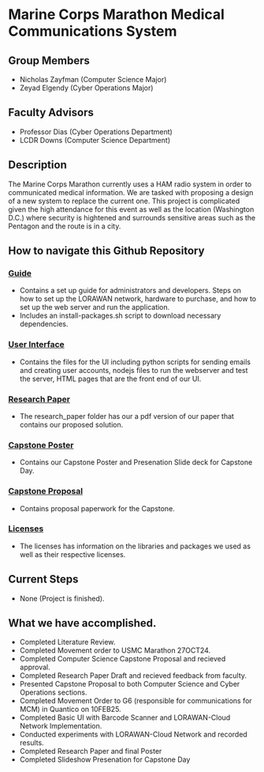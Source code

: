 # Marine Corps Marathon Medical Communications System

## Group Members
- Nicholas Zayfman (Computer Science Major)
- Zeyad Elgendy (Cyber Operations Major)

## Faculty Advisors
- Professor Dias (Cyber Operations Department)
- LCDR Downs (Computer Science Department)

## Description
The Marine Corps Marathon currently uses a HAM radio system in order to communicated medical information. 
We are tasked with proposing a design of a new system to replace the current one.
This project is complicated given the high attendance for this event as well as the location (Washington D.C.) where
security is hightened and surrounds sensitive areas such as the Pentagon and the route is in a city.

## How to navigate this Github Repository
### [Guide](./guide) 
- Contains a set up guide for administrators and developers. Steps on how to set up the LORAWAN network, hardware to purchase, and how to set up the web server and run the application.
- Includes an install-packages.sh script to download necessary dependencies.
### [User Interface](./user_interface)
- Contains the files for the UI including python scripts for sending emails and creating user accounts, nodejs files to run the webserver and test the server, HTML pages that are the front end of our UI.
### [Research Paper](./research_paper)
- The research_paper folder has our a pdf version of our paper that contains our proposed solution.
### [Capstone Poster](./poster)
- Contains our Capstone Poster and Presenation Slide deck for Capstone Day.
### [Capstone Proposal](./proposal)
- Contains proposal paperwork for the Capstone.
### [Licenses](./guide/licenses)
- The licenses has information on the libraries and packages we used as well as their respective licenses.

## Current Steps
- None (Project is finished).

## What we have accomplished.
- Completed Literature Review.
- Completed Movement order to USMC Marathon 27OCT24.
- Completed Computer Science Capstone Proposal and recieved approval.
- Completed Research Paper Draft and recieved feedback from faculty.
- Presented Capstone Proposal to both Computer Science and Cyber Operations sections.
- Completed Movement Order to G6 (responsible for communications for MCM) in Quantico on 10FEB25.
- Completed Basic UI with Barcode Scanner and LORAWAN-Cloud Network Implementation.
- Conducted experiments with LORAWAN-Cloud Network and recorded results.
- Completed Research Paper and final Poster
- Completed Slideshow Presenation for Capstone Day
